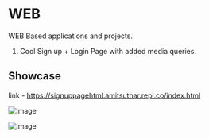 # WEB

WEB Based applications and projects.

1. Cool Sign up + Login Page with added media queries.

## Showcase

link - https://signuppagehtml.amitsuthar.repl.co/index.html

![image](https://user-images.githubusercontent.com/53911515/215990595-e3c1d5d4-5c8e-41a7-b2b2-6c969bf7750c.png)

![image](https://user-images.githubusercontent.com/53911515/215988959-f8dfd130-98c9-4c68-b963-c2fbc143c9b7.png)
